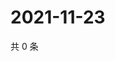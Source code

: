 # 2021-11-23

共 0 条

<!-- BEGIN WEIBO -->
<!-- 最后更新时间 Tue Nov 23 2021 12:14:57 GMT+0800 (China Standard Time) -->

<!-- END WEIBO -->
